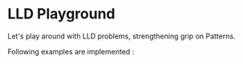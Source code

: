 # LLD Playground

Let's play around with LLD problems, strengthening grip on Patterns. 

Following examples are implemented :